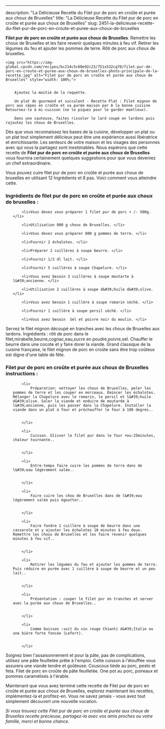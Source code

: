 ---
description: "La Délicieuse Recette du Filet pur de porc en croûte et purée aux choux de Bruxelles"
title: "La Délicieuse Recette du Filet pur de porc en croûte et purée aux choux de Bruxelles"
slug: 2451-la-delicieuse-recette-du-filet-pur-de-porc-en-croute-et-puree-aux-choux-de-bruxelles

<p>
	<strong>Filet pur de porc en croûte et purée aux choux de Bruxelles</strong>. 
	Remettre les choux de Bruxelles et les faire revenir quelques minutes à feu vif. Retirer les légumes du feu et ajouter les pommes de terre. Rôti de porc aux choux de bruxelles.
</p>
<p>
	
	<img src="https://img-global.cpcdn.com/recipes/bc214c5c60e92c23/751x532cq70/filet-pur-de-porc-en-croute-et-puree-aux-choux-de-bruxelles-photo-principale-de-la-recette.jpg" alt="Filet pur de porc en croûte et purée aux choux de Bruxelles" style="width: 100%;">
	
	
		Ajoutez la moitié de la roquette.
	
		Un plat de gourmand et succulent - Recette Plat : Filet mignon de porc aux cèpes en croûte et sa purée maison par A la bonne cuisine Retournez-le à mi-cuisson (ne le piquez pour le garder moelleux).
	
		Dans une sauteuse, faites rissoler le lard coupé en lardons puis rajoutez les choux de Bruxelles.
	
</p>

Dès que vous reconnaissez les bases de la cuisine, développer un plat ou un plat tout simplement délicieux peut être une expérience aussi libératrice et enrichissante. Les senteurs de votre maison et les visages des personnes avec qui vous la partagez sont inestimables. Nous espérons que cette recette de <strong> Filet pur de porc en croûte et purée aux choux de Bruxelles </strong> vous fournira certainement quelques suggestions pour que vous deveniez un chef extraordinaire.

<!--inarticleads1-->

Vous pouvez cuire filet pur de porc en croûte et purée aux choux de bruxelles en utilisant 12 Ingrédients et 8 pas. Voici comment vous atteindre cette.

<h3>Ingrédients de filet pur de porc en croûte et purée aux choux de bruxelles :</h3>

<ol>
	
		<li>Vous devez vous préparer 1 filet pur de porc + /- 500g. </li>
	
		<li>Utilisation 800 g choux de Bruxelles. </li>
	
		<li>Vous devez vous préparer 800 g pommes de terre. </li>
	
		<li>Fournir 2 échalotes. </li>
	
		<li>Préparer 2 cuillères à soupe beurre. </li>
	
		<li>Fournir 1/2 dl lait. </li>
	
		<li>Fournir 5 cuillères à soupe Chapelure. </li>
	
		<li>Vous avez besoin 3 cuillères à soupe moutarte à l&#39;ancienne. </li>
	
		<li>Utilisation 2 cuillères à soupe d&#39;huile d&#39;olive. </li>
	
		<li>Vous avez besoin 1 cuillère à soupe romarin séché. </li>
	
		<li>Fournir 1 cuillère à soupe persil séché. </li>
	
		<li>Vous avez besoin  Sel et poivre noir du moulin. </li>
	
</ol>

Servez le filet mignon découpé en tranches avec les choux de Bruxelles aux lardons. Ingrédients : rôti de porc dans le filet,mirabelle,beurre,cognac,eau,sucre en poudre,poivre,sel. Chauffer le beurre dans une cocote et y faire dorer la viande. Grand classique de la cuisine française, le filet mignon de porc en croûte sans être trop coûteux est digne d&#39;une table de fête. 

<!--inarticleads2-->

<h3>Filet pur de porc en croûte et purée aux choux de Bruxelles instructions :</h3>

<ol>
	
		<li>
			Préparation: nettoyer les choux de Bruxelles, peler les pommes de terre et les couper en morceaux. Émincer les échalotes. Mélanger la Chapelure avec le romarin, le persil et l&#39;huile d&#39;olive. Saler la viande et enduire de moutarde à l&#39;ancienne, puis les passer dans la Chapelure. Installer la viande dans un plat à four et préchauffer le four à 180 degrés..
			
			
		</li>
	
		<li>
			Cuisson. Glisser le filet pur dans le four +ou-25minutes, chaleur tournante..
			
			
		</li>
	
		<li>
			Entre-temps faire cuire les pommes de terre dans de l&#39;eau légèrement salée..
			
			
		</li>
	
		<li>
			Faire cuire les chou de Bruxelles dans de l&#39;eau légèrement salée puis égoutter..
			
			
		</li>
	
		<li>
			Faire fondre 1 cuillère à soupe de beurre dans une casserole et y ajouter les échalotes 10 minutes à feu doux. Remettre les choux de Bruxelles et les faire revenir quelques minutes à feu vif..
			
			
		</li>
	
		<li>
			Retirer les légumes du feu et ajouter les pommes de terre. Puis réduire en purée avec 1 cuillère à soupe de beurre et un peu lait..
			
			
		</li>
	
		<li>
			Présentation : couper le filet pur en tranches et server avec la purée aux choux de Bruxelles..
			
			
		</li>
	
		<li>
			Comme boisson :soit du vin rouge Chianti d&#39;Italie ou une bière forte foncée (Lefort).
			
			
		</li>
	
</ol>

Soignez bien l&#39;assaisonnement et pour la pâte, pas de complications, utilisez une pâte feuilletée prête à l&#39;emploi. Cette cuisson à l&#39;étouffée vous assurera une viande tendre et goûteuse. Couscous tiède au porc, pesto et feta. Filet de porc en croûte de pâte feuilletée. One pot au porc, poireaux et pommes caramélisés à l&#39;érable. 

<!--inarticleads1-->

<p>
Maintenant que vous avez terminé cette recette de Filet pur de porc en croûte et purée aux choux de Bruxelles, explorez maintenant les recettes, implémentez-la et profitez-en. Vous ne savez jamais - vous avez tout simplement découvert une nouvelle vocation.
</p>

<p>
<i>Si vous trouvez cette Filet pur de porc en croûte et purée aux choux de Bruxelles recette précieuse, partagez-la avec vos amis proches ou votre famille, merci et bonne chance.</i>
</p>
